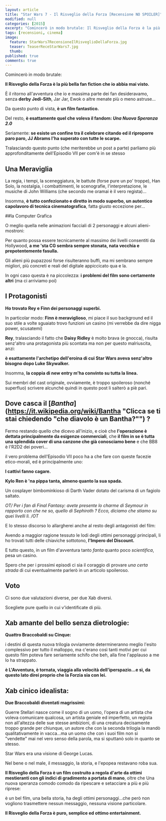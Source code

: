 ```yaml
---
layout: article
title: "Star Wars 7 - Il Risveglio della Forza [Recensione NO SPOILER]"
modified: null
categories: [2015]
excerpt: "Comincerò in modo brutale: Il Risveglio della Forza è la più..."
tags: [recensioni, cinema]
image: 
  feature: StarWars7RecensioneIlRisveglioDellaForza.jpg
  teaser: TeaserReceStarWars7.jpg
  thumb: 
published: true
comments: true
---
```


Comincerò in modo brutale:

**Il Risveglio della Forza è la più bella fan fiction che io abbia mai visto.**

È il ritorno all'avventura che io e massima parte dei fan desideravamo, senza **derby Jedi-Sith**, Jar Jar, Ewok o altre menate più o meno astruse...

Da questo punto di vista, **è un film fantastico.**

Del resto, **è esattamente quel che voleva il fandom: _Una Nuova Speranza 2.0_**

Seriamente: **se esiste un confine tra il celebrare citando ed il riproporre paro paro, JJ Abrams l'ha superato con tutte le scarpe.**

Tralasciando questo punto (che meriterebbe un post a parte) parliamo più approfonditamente dell'Episodio VII per com'è in se stesso

## Una Meraviglia

La regia, i tempi, la sceneggiatura, le battute (forse pure un po' troppe), Han Solo, la nostalgia, i combattimenti, le scenografie, l'interpretazione, le musiche di John Williams (che secondo me oramai è il vero regista)...

Insomma, **è tutto confezionato e diretto in modo superbo, un autentico capolavoro di tecnica cinematografica**, fatta giusto eccezione per...

##la Computer Grafica 

O meglio quella nelle animazioni facciali di 2 personaggi e alcuni alieni-mostroni:

Per quanto possa essere tecnicamente al massimo dei livelli consentiti da Hollywood, **a me 'sta CG sembra sempre stonata, nata vecchia e prepotentemente fasulla.**

Gli alieni più pupazzosi forse risulteranno buffi, ma mi sembrano sempre migliori, più concreti e reali del digitale appiccicato qua e la.

In ogni caso questa è na piccolezza: **i problemi del film sono certamente altri** (ma ci arriviamo poi)

## I Protagonisti

**Ho trovato Rey e Finn dei personaggi superbi.**

In particolar modo: **Finn è meraviglioso**, mi piace il suo background ed il suo stile a volte sguaiato trovo funzioni un casino (mi verrebbe da dire nigga power, scusatemi)

**Rey**, tralasciando il fatto che **Daisy Ridley** è molto brava (e gnocca), risulta senz'altro una protagonista più scontata ma non per questo malriuscita, anzi:

**è esattamente l'archetipo dell'eroina di cui Star Wars aveva senz'altro bisogno dopo Luke Skywalker.**

Insomma, **la coppia di new entry m'ha convinto su tutta la linea.**

Sui membri del cast originale, ovviamente, è troppo spoileroso (nonché superfluo) scrivere alcunché quindi in questo post li salterò a piè pari.

## Dove casca il [_Bantha_](https://it.wikipedia.org/wiki/Bantha "Clicca se ti stai chiedendo "che diavolo è un Bantha?"") ?

Fermo restando quello che dicevo all'inizio, e cioè che **l'operazione è dettata principalmente da esigenze commerciali**, che **il film in se è tutta una splendida cover di una canzone che già conosciamo bene** e che BB8 è l'R2D2 dei poveri...

il vero problema dell'Episodio VII poco ha a che fare con queste facezie etico-morali, ed è principalmente uno:

**I cattivi fanno cagare.**

**Kylo Ren è 'na pippa tanta, almeno quanto la sua spada.**

Un cosplayer bimbominkioso di Darth Vader dotato del carisma di un fagiolo saltato.

_OT/ Per i fan di Final Fantasy: avete presente lo charme di Seymour in rapporto con che ne so, quello di Sephiroth ? 
Ecco, diciamo che stiamo su quei livelli lì. /OT_

E lo stesso discorso lo allargherei anche al resto degli antagonisti del film:

Avendo a maggior ragione tessuto le lodi degli ottimi personaggi principali, li ho trovati tutti delle chiaviche sottotono, **l'Impero del Discount.**

E tutto questo, in un film d'avventura tanto _fanta_ quanto poco _scientifica_, pesa un casino.

Spero che per i prossimi episodi ci sia il coraggio di provare _una certa strada_ di cui eventualmente parlerò in un articolo spoileroso.

## Voto

Ci sono due valutazioni diverse, per due Xab diversi.

Scegliete pure quello in cui v'identificate di più.

## Xab amante del bello senza dietrologie:

**Quattro Braccobaldi su Cinque:**

i destini di questa nuova trilogia ovviamente determineranno meglio l'esito complessivo per tutto il malloppo, ma c'erano così tanti motivi per cui questo film poteva fare seriamente schifo che beh, alla fine l'applauso a me lo ha strappato.

**è L'Avventura, è tornata, viaggia alla velocità dell'iperspazio...e sì, da questo lato direi proprio che la Forzia sia con lei.**

## Xab cinico idealista:

**Due Braccobaldi diventati magrissimi:**

Guerre Stellari nasce come il sogno di un uomo, l'opera di un artista che voleva comunicare qualcosa, un artista geniale ed imperfetto, un regista non all'altezza delle sue stesse ambizioni, di una creatura decisamente troppo grande per chiunque, un autore che con la seconda trilogia la mandò qualitativamente in vacca...ma un uomo che con i suoi film non si "vendette" mai nel vero senso della parola, ma si sputtanò solo in quanto se stesso.

Star Wars era una visione di George Lucas.

Nel bene o nel male, il messaggio, la storia, e l'epopea restavano roba sua.

**Il Risveglio della Forza è un film costruito a regola d'arte da ottimi mestieranti con gli indici di gradimento a portata di mano**, oltre che Una nuova speranza comodo comodo da ripescare e setacciare a più e più riprese:

è un bel film, una bella storia, ha degli ottimi personaggi...che però non vogliono trasmettere nessun messaggio, nessuna visione particolare.

**Il Risveglio della Forza è puro, semplice ed ottimo entertainment.**
